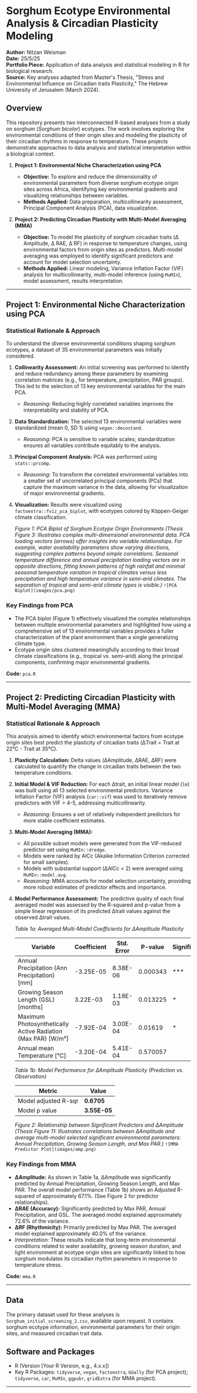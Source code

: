 # Sorghum Ecotype Environmental Analysis & Circadian Plasticity Modeling

**Author:** Nitzan Weisman<br>
**Date:** 25/5/25<br>
**Portfolio Piece:** Application of data analysis and statistical modeling in R for biological research.<br>
**Source:** Key analyses adapted from Master's Thesis, "Stress and Environmental Influence on Circadian traits Plasticity," The Hebrew University of Jerusalem (March 2024).

## Overview

This repository presents two interconnected R-based analyses from a study on sorghum (*Sorghum bicolor*) ecotypes. The work involves exploring the environmental conditions of their origin sites and modeling the plasticity of their circadian rhythms in response to temperature. These projects demonstrate approaches to data analysis and statistical interpretation within a biological context.

1.  **Project 1: Environmental Niche Characterization using PCA**
    *   **Objective:** To explore and reduce the dimensionality of environmental parameters from diverse sorghum ecotype origin sites across Africa, identifying key environmental gradients and visualizing relationships between variables.
    *   **Methods Applied:** Data preparation, multicollinearity assessment, Principal Component Analysis (PCA), data visualization.

2.  **Project 2: Predicting Circadian Plasticity with Multi-Model Averaging (MMA)**
    *   **Objective:** To model the plasticity of sorghum circadian traits (Δ Amplitude, Δ RAE, Δ RF) in response to temperature changes, using environmental factors from origin sites as predictors. Multi-model averaging was employed to identify significant predictors and account for model selection uncertainty.
    *   **Methods Applied:** Linear modeling, Variance Inflation Factor (VIF) analysis for multicollinearity, multi-model inference (using `MuMIn`), model assessment, results interpretation.

---

## Project 1: Environmental Niche Characterization using PCA

### Statistical Rationale & Approach

To understand the diverse environmental conditions shaping sorghum ecotypes, a dataset of 35 environmental parameters was initially considered.

1.  **Collinearity Assessment:** An initial screening was performed to identify and reduce redundancy among these parameters by examining correlation matrices (e.g., for temperature, precipitation, PAR groups). This led to the selection of 13 key environmental variables for the main PCA.
    *   *Reasoning:* Reducing highly correlated variables improves the interpretability and stability of PCA.

2.  **Data Standardization:** The selected 13 environmental variables were standardized (mean 0, SD 1) using `vegan::decostand`.
    *   *Reasoning:* PCA is sensitive to variable scales; standardization ensures all variables contribute equitably to the analysis.

3.  **Principal Component Analysis:** PCA was performed using `stats::prcomp`.
    *   *Reasoning:* To transform the correlated environmental variables into a smaller set of uncorrelated principal components (PCs) that capture the maximum variance in the data, allowing for visualization of major environmental gradients.

4.  **Visualization:** Results were visualized using `factoextra::fviz_pca_biplot`, with ecotypes colored by Köppen-Geiger climate classification.

    *Figure 1: PCA Biplot of Sorghum Ecotype Origin Environments*
    *(Thesis Figure 3: Illustrates complex multi-dimensional environmental data. PCA loading vectors (arrows) offer insights into variable relationships. For example, water availability parameters show varying directions, suggesting complex patterns beyond simple correlations. Seasonal temperature difference and annual precipitation loading vectors are in opposite directions, fitting known patterns of high rainfall and minimal seasonal temperature variation in tropical climates versus less precipitation and high temperature variance in semi-arid climates. The separation of tropical and semi-arid climate types is visible.)*
    `![PCA Biplot](images/pca.png)`

### Key Findings from PCA

*   The PCA biplot (Figure 1) effectively visualized the complex relationships between multiple environmental parameters and highlighted how using a comprehensive set of 13 environmental variables provides a fuller characterization of the plant environment than a single generalizing climate type.
*   Ecotype origin sites clustered meaningfully according to their broad climate classifications (e.g., tropical vs. semi-arid) along the principal components, confirming major environmental gradients.

**Code:** `pca.R`

---

## Project 2: Predicting Circadian Plasticity with Multi-Model Averaging (MMA)

### Statistical Rationale & Approach

This analysis aimed to identify which environmental factors from ecotype origin sites best predict the plasticity of circadian traits (ΔTrait = Trait at 22°C - Trait at 35°C).

1.  **Plasticity Calculation:** Delta values (ΔAmplitude, ΔRAE, ΔRF) were calculated to quantify the change in circadian traits between the two temperature conditions.
2.  **Initial Model & VIF Reduction:** For each Δtrait, an initial linear model (`lm`) was built using all 13 selected environmental predictors. Variance Inflation Factor (VIF) analysis (`car::vif`) was used to iteratively remove predictors with VIF > 4-5, addressing multicollinearity.
    *   *Reasoning:* Ensures a set of relatively independent predictors for more stable coefficient estimates.
3.  **Multi-Model Averaging (MMA):**
    *   All possible subset models were generated from the VIF-reduced predictor set using `MuMIn::dredge`.
    *   Models were ranked by AICc (Akaike Information Criterion corrected for small samples).
    *   Models with substantial support (ΔAICc < 2) were averaged using `MuMIn::model.avg`.
    *   *Reasoning:* MMA accounts for model selection uncertainty, providing more robust estimates of predictor effects and importance.
4.  **Model Performance Assessment:** The predictive quality of each final averaged model was assessed by the R-squared and p-value from a simple linear regression of its predicted Δtrait values against the observed Δtrait values.

      *Table 1a: Averaged Multi-Model Coefficients for ΔAmplitude Plasticity*

    | Variable                                           | Coefficient | Std. Error | P-value  | Significance | Importance |
    |----------------------------------------------------|-------------|------------|----------|--------------|------------|
    | Annual Precipitation (Ann Precipitation) [mm]    | -3.25E-05   | 8.38E-06   | 0.000343 | ***          | 1 (2/2)    |
    | Growing Season Length (GSL) [months]             | 3.22E-03    | 1.18E-03   | 0.013225 | *            | 1 (2/2)    |
    | Maximum Photosynthetically Active Radiation (Max PAR) [W/m²] | -7.92E-04   | 3.00E-04   | 0.01619  | *            | 1 (2/2)    |
    | Annual mean Temperature [°C]                       | -3.20E-04   | 5.41E-04   | 0.570057 |              | 0.35 (1/2) |

    *Table 1b: Model Performance for ΔAmplitude Plasticity (Prediction vs. Observation)*

    | Metric                 | Value       |
    |------------------------|-------------|
    | Model adjusted R-sqr | **0.6705**  |
    | Model p value          | **3.55E-05**|

    *Figure 2: Relationship between Significant Predictors and ΔAmplitude*
    *(Thesis Figure 11: Illustrates correlations between ΔAmplitude and average multi-model selected significant environmental parameters: Annual Precipitation, Growing Season Length, and Max PAR.)*
    `![MMA Predictor Plot](images/amp.png)`

### Key Findings from MMA

*   **ΔAmplitude:** As shown in Table 1a, ΔAmplitude was significantly predicted by Annual Precipitation, Growing Season Length, and Max PAR. The overall model performance (Table 1b) shows an Adjusted R-squared of approximately 67.1%. (See Figure 2 for predictor relationships).
*   **ΔRAE (Accuracy):** Significantly predicted by Max PAR, Annual Precipitation, and GSL. The averaged model explained approximately 72.6% of the variance.
*   **ΔRF (Rhythmicity):** Primarily predicted by Max PAR. The averaged model explained approximately 40.0% of the variance.
*   *Interpretation:* These results indicate that long-term environmental conditions related to water availability, growing season duration, and light environment at ecotype origin sites are significantly linked to how sorghum modulates its circadian rhythm parameters in response to temperature stress.

**Code:** `mma.R`

---

## Data

The primary dataset used for these analyses is `Sorghum_initial_screening_2.csv`, available upon request. It contains sorghum ecotype information, environmental parameters for their origin sites, and measured circadian trait data.

## Software and Packages

*   R (Version [Your R Version, e.g., 4.x.x])
*   Key R Packages: `tidyverse`, `vegan`, `factoextra`, `GGally` (for PCA project); `tidyverse`, `car`, `MuMIn`, `ggpubr`, `gridExtra` (for MMA project).

---
